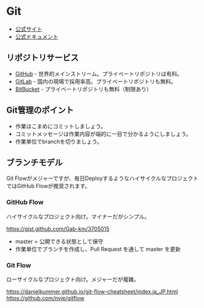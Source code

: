 # Git

- [公式サイト](https://git-scm.com/)
- [公式ドキュメント](https://git-scm.com/book/ja/v2)

## リポジトリサービス

- [GitHub](https://github.com) - 世界的メインストリーム。プライベートリポジトリは有料。
- [GitLab](https://about.gitlab.com/) - 国内の現場で採用率高。プライベートリポジトリも無料。
- [BitBucket](https://bitbucket.org/product) - プライベートリポジトリも無料（制限あり）

## Git管理のポイント

- 作業はこまめにコミットしましょう。
- コミットメッセージは作業内容が端的に一目で分かるようにしましょう。
- 作業単位でbranchを切りましょう。

## ブランチモデル

Git Flowがメジャーですが、毎日DeployするようなハイサイクルなプロジェクトではGitHub Flowが推奨されます。

### GitHub Flow

ハイサイクルなプロジェクト向け。マイナーだがシンプル。

https://gist.github.com/Gab-km/3705015

- master = 公開できる状態として保守
- 作業単位でブランチを作成し、Pull Request を通して master を更新

### Git Flow

ローサイクルなプロジェクト向け。メジャーだが複雑。

https://danielkummer.github.io/git-flow-cheatsheet/index.ja_JP.html
https://github.com/nvie/gitflow